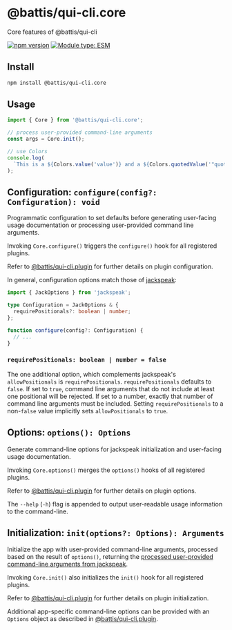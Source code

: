 # @battis/qui-cli.core

Core features of @battis/qui-cli

[![npm version](https://badge.fury.io/js/@battis%2Fqui-cli.core.svg)](https://badge.fury.io/js/@battis%2Fqui-cli.core)
[![Module type: ESM](https://img.shields.io/badge/module%20type-esm-brightgreen)](https://nodejs.org/api/esm.html)

## Install

```sh
npm install @battis/qui-cli.core
```

## Usage

```ts
import { Core } from '@battis/qui-cli.core';

// process user-provided command-line arguments
const args = Core.init();

// use Colors
console.log(
  `This is a ${Colors.value('value')} and a ${Colors.quotedValue('"quoted value"')}.`
);
```

## Configuration: `configure(config?: Configuration): void`

Programmatic configuration to set defaults before generating user-facing usage documentation or processing user-provided command line arguments.

Invoking `Core.configure()` triggers the `configure()` hook for all registered plugins.

Refer to [@battis/qui-cli.plugin](https://www.npmjs.com/package/@battis/qui-cli.plugin#user-content-configuration) for further details on plugin configuration.

In general, configuration options match those of [jackspeak](https://www.npmjs.com/package/jackspeak#user-content-jackoptions-jackoptions----jack):

```ts
import { JackOptions } from 'jackspeak';

type Configuration = JackOptions & {
  requirePositionals?: boolean | number;
};

function configure(config?: Configuration) {
  // ...
}
```

### `requirePositionals: boolean | number = false`

The one additional option, which complements jackspeak's `allowPositionals` is `requirePositionals`. `requirePositionals` defaults to `false`. If set to `true`, command line arguments that do not include at least one positional will be rejected. If set to a number, exactly that number of command line arguments must be included. Setting `requirePositionals` to a non-`false` value implicitly sets `allowPositionals` to `true`.

## Options: `options(): Options`

Generate command-line options for jackspeak initialization and user-facing usage documentation.

Invoking `Core.options()` merges the `options()` hooks of all registered plugins.

Refer to [@battis/qui-cli.plugin](https://www.npmjs.com/package/@battis/qui-cli.plugin#user-content-options) for further details on plugin options.

The `--help` (`-h`) flag is appended to output user-readable usage information to the command-line.

## Initialization: `init(options?: Options): Arguments`

Initialize the app with user-provided command-line arguments, processed based on the result of `options()`, returning the [processed user-provided command-line arguments from jackspeak](https://www.npmjs.com/package/jackspeak#user-content-jackparseargs-string--processargv--positionals-string-values-optionsresults-).

Invoking `Core.init()` also initializes the `init()` hook for all registered plugins.

Refer to [@battis/qui-cli.plugin](https://www.npmjs.com/package/@battis/qui-cli.plugin#user-content-initialization) for further details on plugin initialization.

Additional app-specific command-line options can be provided with an `Options` object as described in [@battis/qui-cli.plugin](https://www.npmjs.com/package/@battis/qui-cli.plugin#user-content-options).
